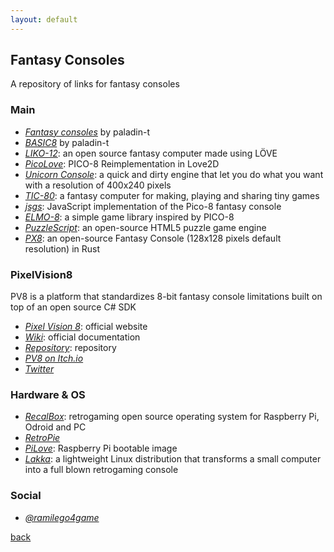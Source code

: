 ```yaml
---
layout: default
---
```


## Fantasy Consoles

A repository of links for fantasy consoles

### Main

* _[Fantasy consoles](https://github.com/paladin-t/fantasy)_ by paladin-t
* _[BASIC8](https://github.com/paladin-t/b8)_ by paladin-t
* _[LIKO-12](https://github.com/RamiLego4Game/LIKO-12)_: an open source fantasy computer made using LÖVE
* _[PicoLove](https://github.com/gamax92/picolove)_: PICO-8 Reimplementation in Love2D
* _[Unicorn Console](https://github.com/Gigoteur/UnicornConsole)_: a quick and dirty engine that let you do what you want with a resolution of 400x240 pixels
* _[TIC-80](https://nesbox.itch.io/tic)_: a fantasy computer for making, playing and sharing tiny games
* _[jsgs](https://github.com/burakcan/jsgs)_: JavaScript implementation of the Pico-8 fantasy console
* _[ELMO-8](https://package.elm-lang.org/packages/micktwomey/elmo-8/latest)_: a simple game library inspired by PICO-8
* _[PuzzleScript](https://www.puzzlescript.net/)_: an open-source HTML5 puzzle game engine
* _[PX8](https://hallucino.itch.io/px8)_: an open-source Fantasy Console (128x128 pixels default resolution) in Rust

### PixelVision8

PV8 is a platform that standardizes 8-bit fantasy console limitations built on top of an open source C# SDK

* _[Pixel Vision 8](https://www.pixelvision8.com/)_: official website
* _[Wiki](https://gitlab.com/PixelVision8/SDK/wikis/home)_: official documentation
* _[Repository](https://pixelvision8.itch.io/)_: repository
* _[PV8 on Itch.io](https://pixelvision8.itch.io/)_
* _[Twitter](https://twitter.com/pixelvision8)_

### Hardware & OS

* _[RecalBox](https://www.recalbox.com/)_: retrogaming open source operating system for Raspberry Pi, Odroid and PC
* _[RetroPie](https://www.retropie.it/)_
* _[PiLove](http://pilove.mitako.eu/)_: Raspberry Pi bootable image
* _[Lakka](http://www.lakka.tv/)_: a lightweight Linux distribution that transforms a small computer into a full blown retrogaming console

### Social

* _[@ramilego4game](https://twitter.com/ramilego4game)_

[back](../)
